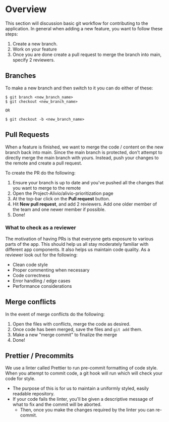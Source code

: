 # Overview

This section will discussion basic git workflow for contributing to the application. In general when adding a new feature, you want to follow these steps: 

1. Create a new branch. 
2. Work on your feature 
3. Once you are done create a pull request to merge the branch into main, specify 2 reviewers. 

## Branches 

To make a new branch and then switch to it you can do either of these: 

```
$ git branch <new_branch_name>
$ git checkout <new_branch_name>

OR 

$ git checkout -b <new_branch_name>
```

## Pull Requests

When a feature is finished, we want to merge the code / content on the new branch back into main. Since the main branch is protected, don't attempt to directly merge the main branch with yours. Instead, push your changes to the remote and create a pull request. 

To create the PR do the following: 

1. Ensure your branch is up to date and you've pushed all the changes that you want to merge to the remote 
2. Open the Project-Alivio/alivio-prioritization page
3. At the top-bar click on the **Pull request** button. 
4. Hit **New pull request**, and add 2 reviewers. Add one older member of the team and one newer member if possible.  
5. Done!

### What to check as a reviewer

The motivation of having PRs is that everyone gets exposure to various parts of the app. This should help us all stay moderately familiar with different app components. It also helps us maintain code quality. As a reviewer look out for the following: 

- Clean code style 
- Proper commenting when necessary 
- Code correctness
- Error handling / edge cases 
- Performance considerations 

## Merge conflicts

In the event of merge conflicts do the following: 

1. Open the files with conflicts, merge the code as desired. 
2. Once code has been merged, save the files and `git add` them. 
3. Make a new "merge commit" to finalize the merge 
4. Done!

## Prettier / Precommits

We use a linter called Prettier to run pre-commit formatting of code style. When you attempt to commit code, a git hook will run which will check your code for style. 

- The purpose of this is for us to maintain a uniformly styled, easily readable repository. 
- If your code fails the linter, you'll be given a descriptive message of what to fix and the commit will be aborted. 
    - Then, once you make the changes required by the linter you can re-commit.